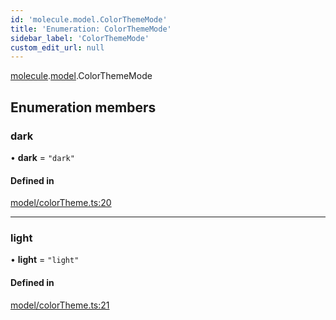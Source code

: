 ```yaml
---
id: 'molecule.model.ColorThemeMode'
title: 'Enumeration: ColorThemeMode'
sidebar_label: 'ColorThemeMode'
custom_edit_url: null
---
```


[molecule](../namespaces/molecule).[model](../namespaces/molecule.model).ColorThemeMode

## Enumeration members

### dark

• **dark** = `"dark"`

#### Defined in

[model/colorTheme.ts:20](https://github.com/DTStack/molecule/blob/3e6bc450/src/model/colorTheme.ts#L20)

---

### light

• **light** = `"light"`

#### Defined in

[model/colorTheme.ts:21](https://github.com/DTStack/molecule/blob/3e6bc450/src/model/colorTheme.ts#L21)
